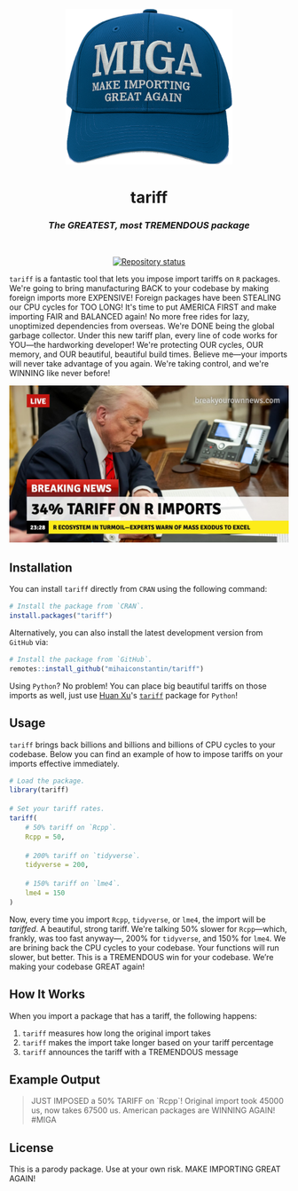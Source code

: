 <p align="center">
    <a href="https://tariff.mihaiconstantin.com">
        <img width="300px" src="man/figures/miga.png" alt="tariff logo"/>
    </a>
</p>

<div align="center">
    <h1>
        tariff
    </h1>
    <h3>
        <i>
            The GREATEST, most TREMENDOUS package
        </i>
    </h3>
</div>

<br>

<p align="center">
    <a href="https://www.repostatus.org/#concept"><img src="https://img.shields.io/badge/concept-of_a_plan-blue" alt="Repository status"/></a>
</p>

`tariff` is a fantastic tool that lets you impose import tariffs on `R`
packages. We're going to bring manufacturing BACK to your codebase by making
foreign imports more EXPENSIVE! Foreign packages have been STEALING our CPU
cycles for TOO LONG! It's time to put AMERICA FIRST and make importing FAIR and
BALANCED again! No more free rides for lazy, unoptimized dependencies from
overseas. We're DONE being the global garbage collector. Under this new tariff
plan, every line of code works for YOU—the hardworking developer! We're
protecting OUR cycles, OUR memory, and OUR beautiful, beautiful build times.
Believe me—your imports will never take advantage of you again. We're taking
control, and we're WINNING like never before!

<div align="center">
    <img src="man/figures/r-package-tariff-news.jpg" alt="tariff breaking news"/>
</div>

## Installation

You can install `tariff` directly from `CRAN` using the following command:

```r
# Install the package from `CRAN`.
install.packages("tariff")
```

Alternatively, you can also install the latest development version from `GitHub`
via:

```r
# Install the package from `GitHub`.
remotes::install_github("mihaiconstantin/tariff")
```

Using `Python`? No problem! You can place big beautiful tariffs on those imports
as well, just use [Huan Xu](https://www.linkedin.com/in/huan-xu-999700169/)'s
[`tariff`](https://github.com/hxu296/tariff) package for `Python`!

## Usage

`tariff` brings back billions and billions and billions of CPU cycles to your
codebase. Below you can find an example of how to impose tariffs on your imports
effective immediately.

```r
# Load the package.
library(tariff)

# Set your tariff rates.
tariff(
    # 50% tariff on `Rcpp`.
    Rcpp = 50,

    # 200% tariff on `tidyverse`.
    tidyverse = 200,

    # 150% tariff on `lme4`.
    lme4 = 150
)
```

Now, every time you import `Rcpp`, `tidyverse`, or `lme4`, the import will be
*tariffed*. A beautiful, strong tariff. We're talking 50% slower for
`Rcpp`—which, frankly, was too fast anyway—, 200% for `tidyverse`, and 150% for
`lme4`. We are brining back the CPU cycles to your codebase. Your functions will
run slower, but better. This is a TREMENDOUS win for your codebase. We’re making
your codebase GREAT again!

## How It Works

When you import a package that has a tariff, the following happens:

1. `tariff` measures how long the original import takes
2. `tariff` makes the import take longer based on your tariff percentage
3. `tariff` announces the tariff with a TREMENDOUS message

## Example Output

<blockquote>
    JUST IMPOSED a 50% TARIFF on `Rcpp`! Original import took 45000 us, now takes 67500 us. American packages are WINNING AGAIN! #MIGA
</blockquote>

## License

This is a parody package. Use at your own risk. MAKE IMPORTING GREAT AGAIN!
